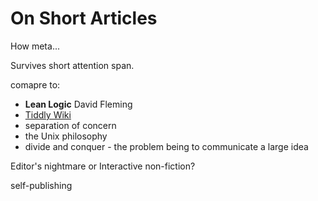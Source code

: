 # On Short Articles

How meta...

Survives short attention span.

comapre to:
* __Lean Logic__ David Fleming
* [Tiddly Wiki](https://tiddlywiki.com/)
* separation of concern
* the Unix philosophy
* divide and conquer - the problem being to communicate a large idea


Editor's nightmare or Interactive non-fiction?

self-publishing

